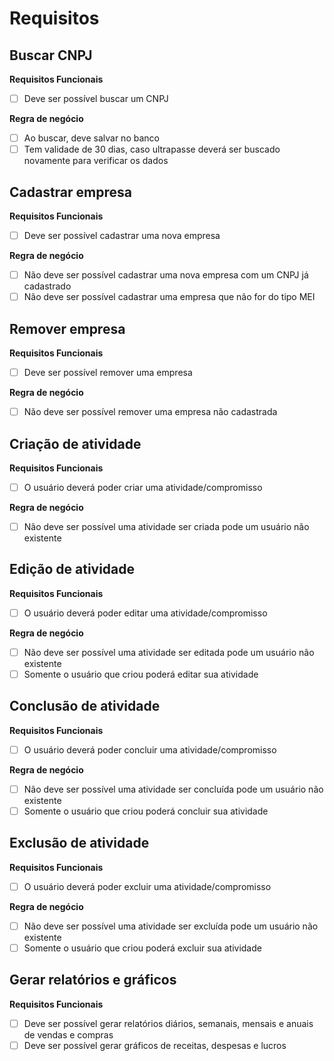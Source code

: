 # Requisitos

## Buscar CNPJ

**Requisitos Funcionais**
- [ ] Deve ser possível buscar um CNPJ

**Regra de negócio**
- [ ] Ao buscar, deve salvar no banco
- [ ] Tem validade de 30 dias, caso ultrapasse deverá ser buscado novamente para verificar os dados

## Cadastrar empresa

**Requisitos Funcionais**
- [ ] Deve ser possível cadastrar uma nova empresa

**Regra de negócio**
- [ ] Não deve ser possível cadastrar uma nova empresa com um CNPJ já cadastrado
- [ ] Não deve ser possível cadastrar uma empresa que não for do tipo MEI

## Remover empresa

**Requisitos Funcionais**
- [ ] Deve ser possível remover uma empresa

**Regra de negócio**
- [ ] Não deve ser possível remover uma empresa não cadastrada

## Criação de atividade

**Requisitos Funcionais**
- [ ] O usuário deverá poder criar uma atividade/compromisso

**Regra de negócio**
- [ ] Não deve ser possível uma atividade ser criada pode um usuário não existente

## Edição de atividade

**Requisitos Funcionais**
- [ ] O usuário deverá poder editar uma atividade/compromisso

**Regra de negócio**
- [ ] Não deve ser possível uma atividade ser editada pode um usuário não existente
- [ ] Somente o usuário que criou poderá editar sua atividade

## Conclusão de atividade

**Requisitos Funcionais**
- [ ] O usuário deverá poder concluir uma atividade/compromisso

**Regra de negócio**
- [ ] Não deve ser possível uma atividade ser concluída pode um usuário não existente
- [ ] Somente o usuário que criou poderá concluir sua atividade

## Exclusão de atividade

**Requisitos Funcionais**
- [ ] O usuário deverá poder excluir uma atividade/compromisso

**Regra de negócio**
- [ ] Não deve ser possível uma atividade ser excluída pode um usuário não existente
- [ ] Somente o usuário que criou poderá excluir sua atividade

## Gerar relatórios e gráficos

**Requisitos Funcionais**
- [ ] Deve ser possível gerar relatórios diários, semanais, mensais e anuais de vendas e compras
- [ ] Deve ser possível gerar gráficos de receitas, despesas e lucros
